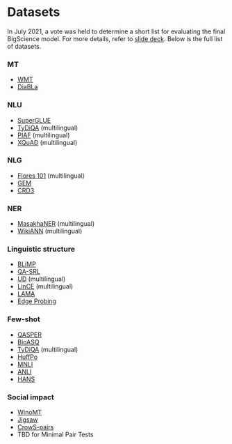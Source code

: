 # Datasets

In July 2021, a vote was held to determine a short list for evaluating the final BigScience model. For more details, refer to [slide deck](https://docs.google.com/presentation/d/1mvCcdYzA5jZgsDzwwGpOXrZvN4ygi-_M0Ubtuj-R_r0). Below is the full list of datasets.

### MT
- [WMT](http://www.statmt.org/wmt20/metrics-task.html)
- [DiaBLa](https://github.com/rbawden/DiaBLa-dataset)

### NLU
- [SuperGLUE](https://super.gluebenchmark.com/)
- [TyDiQA](https://ai.google.com/research/tydiqa) (multilingual)
- [PIAF](https://github.com/etalab/piaf) (multilingual)
- [XQuAD](https://huggingface.co/datasets/xquad) (multilingual)

### NLG
- [Flores 101](https://github.com/facebookresearch/flores) (multilingual)
- [GEM](https://gem-benchmark.com/)
- [CRD3](https://huggingface.co/datasets/crd3)

### NER
- [MasakhaNER](https://github.com/masakhane-io/masakhane-ner) (multilingual)
- [WikiANN](https://github.com/afshinrahimi/mmner) (multilingual)

### Linguistic structure
- [BLiMP](https://github.com/alexwarstadt/blimp)
- [QA-SRL](https://qasrl.org/)  
- [UD](https://universaldependencies.org/) (multilingual)
- [LinCE](https://ritual.uh.edu/lince/) (multilingual)
- [LAMA](https://github.com/facebookresearch/LAMA)
- [Edge Probing](https://openreview.net/forum?id=SJzSgnRcKX)

### Few-shot
- [QASPER](https://allenai.org/data/qasper)
- [BioASQ](http://bioasq.org/)
- [TyDiQA](https://ai.google.com/research/tydiqa) (multilingual)
- [HuffPo](https://www.kaggle.com/rmisra/news-category-dataset)
- [MNLI](https://cims.nyu.edu/~sbowman/multinli/)
- [ANLI](https://github.com/facebookresearch/anli)
- [HANS](https://github.com/hansanon/hans)

### Social impact
- [WinoMT](https://github.com/gabrielStanovsky/mt_gender)
- [Jigsaw](https://www.kaggle.com/c/jigsaw-unintended-bias-in-toxicity-classification) 
- [CrowS-pairs](https://github.com/nyu-mll/crows-pairs/)
- TBD for Minimal Pair Tests